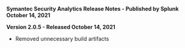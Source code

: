 **Symantec Security Analytics Release Notes - Published by Splunk October 14, 2021**


**Version 2.0.5 - Released October 14, 2021**

* Removed unnecessary build artifacts
